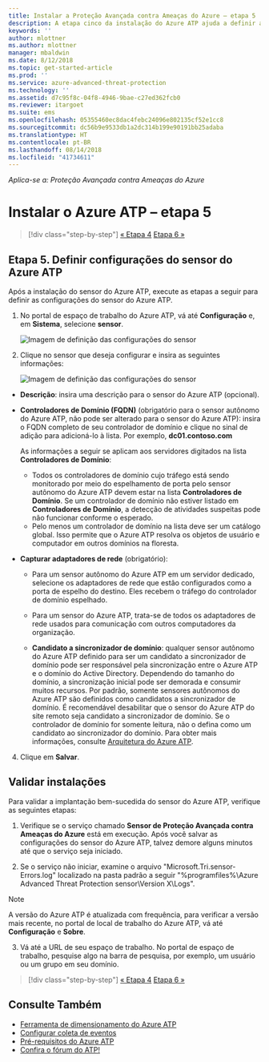 ```yaml
---
title: Instalar a Proteção Avançada contra Ameaças do Azure – etapa 5 | Microsoft Docs
description: A etapa cinco da instalação do Azure ATP ajuda a definir as configurações do sensor autônomo do Azure ATP.
keywords: ''
author: mlottner
ms.author: mlottner
manager: mbaldwin
ms.date: 8/12/2018
ms.topic: get-started-article
ms.prod: ''
ms.service: azure-advanced-threat-protection
ms.technology: ''
ms.assetid: d7c95f8c-04f8-4946-9bae-c27ed362fcb0
ms.reviewer: itargoet
ms.suite: ems
ms.openlocfilehash: 05355460ec8dac4febc24096e802135cf52e1cc8
ms.sourcegitcommit: dc56b9e9533db1a2dc314b199e90191bb25adaba
ms.translationtype: HT
ms.contentlocale: pt-BR
ms.lasthandoff: 08/14/2018
ms.locfileid: "41734611"
---
```

*Aplica-se a: Proteção Avançada contra Ameaças do Azure*



# <a name="install-azure-atp---step-5"></a>Instalar o Azure ATP – etapa 5

>[!div class="step-by-step"]
[« Etapa 4](install-atp-step4.md)
[Etapa 6 »](install-atp-step6-vpn.md)


## <a name="step-5-configure-the-azure-atp-sensor-settings"></a>Etapa 5. Definir configurações do sensor do Azure ATP
Após a instalação do sensor do Azure ATP, execute as etapas a seguir para definir as configurações do sensor do Azure ATP.

1.  No portal de espaço de trabalho do Azure ATP, vá até **Configuração** e, em **Sistema**, selecione **sensor**.
   
     ![Imagem de definição das configurações do sensor](media/atp-sensor-config.png)


2.  Clique no sensor que deseja configurar e insira as seguintes informações:

    ![Imagem de definição das configurações do sensor](media/atp-sensor-config-2.png)

  - **Descrição**: insira uma descrição para o sensor do Azure ATP (opcional).
  - **Controladores de Domínio (FQDN)** (obrigatório para o sensor autônomo do Azure ATP, não pode ser alterado para o sensor do Azure ATP): insira o FQDN completo de seu controlador de domínio e clique no sinal de adição para adicioná-lo à lista. Por exemplo, **dc01.contoso.com**

      As informações a seguir se aplicam aos servidores digitados na lista **Controladores de Domínio**:
      - Todos os controladores de domínio cujo tráfego está sendo monitorado por meio do espelhamento de porta pelo sensor autônomo do Azure ATP devem estar na lista **Controladores de Domínio**. Se um controlador de domínio não estiver listado em **Controladores de Domínio**, a detecção de atividades suspeitas pode não funcionar conforme o esperado.
      - Pelo menos um controlador de domínio na lista deve ser um catálogo global. Isso permite que o Azure ATP resolva os objetos de usuário e computador em outros domínios na floresta.

  - **Capturar adaptadores de rede** (obrigatório):
     - Para um sensor autônomo do Azure ATP em um servidor dedicado, selecione os adaptadores de rede que estão configurados como a porta de espelho do destino. Eles recebem o tráfego do controlador de domínio espelhado.
     - Para um sensor do Azure ATP, trata-se de todos os adaptadores de rede usados para comunicação com outros computadores da organização.

    - **Candidato a sincronizador de domínio**: qualquer sensor autônomo do Azure ATP definido para ser um candidato a sincronizador de domínio pode ser responsável pela sincronização entre o Azure ATP e o domínio do Active Directory. Dependendo do tamanho do domínio, a sincronização inicial pode ser demorada e consumir muitos recursos. Por padrão, somente sensores autônomos do Azure ATP são definidos como candidatos a sincronizador de domínio.
   É recomendável desabilitar que o sensor do Azure ATP do site remoto seja candidato a sincronizador de domínio.
   Se o controlador de domínio for somente leitura, não o defina como um candidato ao sincronizador do domínio. Para obter mais informações, consulte [Arquitetura do Azure ATP](atp-architecture.md#azure-atp-sensor-features).
  
4. Clique em **Salvar**.


## <a name="validate-installations"></a>Validar instalações
Para validar a implantação bem-sucedida do sensor do Azure ATP, verifique as seguintes etapas:

1.  Verifique se o serviço chamado **Sensor de Proteção Avançada contra Ameaças do Azure** está em execução. Após você salvar as configurações do sensor do Azure ATP, talvez demore alguns minutos até que o serviço seja iniciado.

2.  Se o serviço não iniciar, examine o arquivo "Microsoft.Tri.sensor-Errors.log" localizado na pasta padrão a seguir "%programfiles%\Azure Advanced Threat Protection sensor\Version X\Logs".
 
 >[!NOTE]
 > A versão do Azure ATP é atualizada com frequência, para verificar a versão mais recente, no portal de local de trabalho do Azure ATP, vá até **Configuração** e **Sobre**. 

3.  Vá até a URL de seu espaço de trabalho. No portal de espaço de trabalho, pesquise algo na barra de pesquisa, por exemplo, um usuário ou um grupo em seu domínio.



>[!div class="step-by-step"]
[« Etapa 4](install-atp-step4.md)
[Etapa 6 »](install-atp-step6-vpn.md)


## <a name="see-also"></a>Consulte Também

- [Ferramenta de dimensionamento do Azure ATP](http://aka.ms/aatpsizingtool)
- [Configurar coleta de eventos](configure-event-collection.md)
- [Pré-requisitos do Azure ATP](atp-prerequisites.md)
- [Confira o fórum do ATP!](https://aka.ms/azureatpcommunity)
